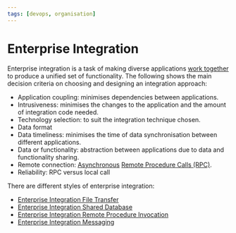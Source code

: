 ```yaml
---
tags: [devops, organisation]
---
```


# Enterprise Integration

Enterprise integration is a task of making diverse applications [work together](202303242149.md)
to produce a unified set of functionality. The following shows the main decision
criteria on choosing and designing an integration approach:
- Application coupling: minimises dependencies between applications.
- Intrusiveness: minimises the changes to the application and the amount of
  integration code needed.
- Technology selection: to suit the integration technique chosen.
- Data format
- Data timeliness: minimises the time of data synchronisation between different
  applications.
- Data or functionality: abstraction between applications due to data and
  functionality sharing.
- Remote connection: [Asynchronous](202304281232.md) [Remote Procedure Calls (RPC)](202302161128.md).
- Reliability: RPC versus local call

There are different styles of enterprise integration:
- [Enterprise Integration File Transfer](202305011115.md)
- [Enterprise Integration Shared Database](202305011119.md)
- [Enterprise Integration Remote Procedure Invocation](202305011123.md)
- [Enterprise Integration Messaging](202305011126.md)

